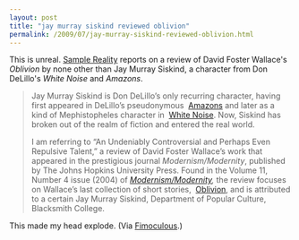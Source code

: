 ```yaml
---
layout: post
title: "jay murray siskind reviewed oblivion"
permalink: /2009/07/jay-murray-siskind-reviewed-oblivion.html
---
```


<p><p>This is unreal.  <a href="http://www.samplereality.com/2009/07/16/david-foster-wallace-don-delillo-and-the-littlest-literary-hoax/">Sample Reality</a> reports on a review of David Foster Wallace's <i>Oblivion</i> by none other than Jay Murray Siskind, a character from Don DeLillo's <i>White Noise</i> and <i>Amazons</i>.</p>

<blockquote><p>Jay Murray Siskind is Don DeLillo’s only recurring character, having first appeared in DeLillo’s pseudonymous <span id="apture_prvw27" class="aptureLink "><span class="aptureLinkIcon" style="background-position: 100% -1649px; ">&nbsp;</span><a href="http://www.perival.com/delillo/amazons.html" class="aptureLink snap_noshots"><span>Amazons</span></a></span> and later as a kind of Mephistopheles character in <span id="apture_prvw1" class="aptureLink "><span class="aptureLinkIcon" style="background-position: 100% -1349px; ">&nbsp;</span><a href="http://www.amazon.com/gp/product/B001R11CAI" class="aptureLink snap_noshots">White Noise</a></span>. Now, Siskind has broken out of the realm of fiction and entered the real world.</p>
<p>I am referring to “An Undeniably Controversial and Perhaps Even Repulsive Talent,” a review of David Foster Wallace’s work that appeared in the prestigious journal <em>Modernism/Modernity</em>, published by The Johns Hopkins University Press. Found in the Volume 11, Number 4 issue (2004) of <em><a href="http://muse.jhu.edu/login?uri=/journals/modernism-modernity/v011/11.4siskind.html">Modernism/Modernity</a>, </em>the review focuses on Wallace’s last collection of short stories,&nbsp;<span id="apture_prvw2" class="aptureLink "><span class="aptureLinkIcon" style="background-position: 100% -1349px; ">&nbsp;</span><a href="http://www.amazon.com/gp/product/B000FC1RGE" class="aptureLink snap_noshots">Oblivion</a></span>, and is attributed to a certain Jay Murray Siskind, Department of Popular Culture, Blacksmith College.</p>
</blockquote>

<p>This made my head explode.  (Via <a href="http://www.fimoculous.com/">Fimoculous</a>.)</p></p>

<p></p>


